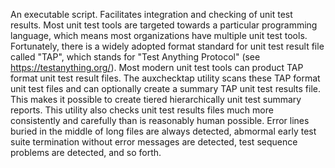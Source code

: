 An executable script. Facilitates integration and checking of unit test
results. Most unit test tools are targeted towards a particular programming language,
which means most organizations have multiple unit test tools. Fortunately, there is a
widely adopted format standard for unit test result file called "TAP", which stands for
"Test Anything Protocol" (see <https://testanything.org/>). Most modern unit test tools
can product TAP format unit test result files. The auxchecktap utility scans these
TAP format unit test files and can optionally create a summary TAP unit test results file.
This makes it possible to create tiered hierarchically unit test summary reports.
This utility also checks unit test results files much more consistently and carefully than
is reasonably human possible. Error lines buried in the middle of long files are always
detected, abmormal early test suite termination without error messages are detected,
test sequence problems are detected, and so forth.
